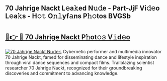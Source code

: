 ## 70 Jahrige Nackt L𝚎a𝚔ed N𝚞𝚍e - Part-JjF Vi𝚍𝚎o L𝚎a𝚔s - H𝚘𝚝 O𝚗𝚕yf𝚊ns P𝚑𝚘tos BVGSb

# <h2><a href="http://kf3eo6i.oniu.top/?m=70+Jahrige+Nackt">🔗👉 🔴 70 Jahrige Nackt P𝚑ot𝚘𝚜 V𝚒d𝚎o</a></h2>

[![70 Jahrige Nackt Nu𝚍e𝚜](https://i.imgur.com/0qMVB7G.gif)](http://kf3eo6i.oniu.top/?m=70+Jahrige+Nackt)
Cybernetic performer and multimedia innovator 70 Jahrige Nackt, famed for disseminating dance and lifestyle inspiration through viral dance sequences and compact films. Trailblazing scientist researcher 70 Jahrige Nackt, recognized for their groundbreaking discoveries and commitment to advancing knowledge.  
